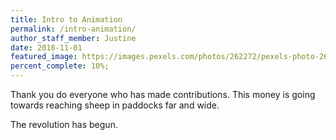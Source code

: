 ```yaml
---
title: Intro to Animation
permalink: /intro-animation/
author_staff_member: Justine
date: 2018-11-01
featured_image: https://images.pexels.com/photos/262272/pexels-photo-262272.jpeg
percent_complete: 10%;
---
```


Thank you do everyone who has made contributions. This money is going towards reaching sheep in paddocks far and wide.

<!-- more -->

 The revolution has begun.
